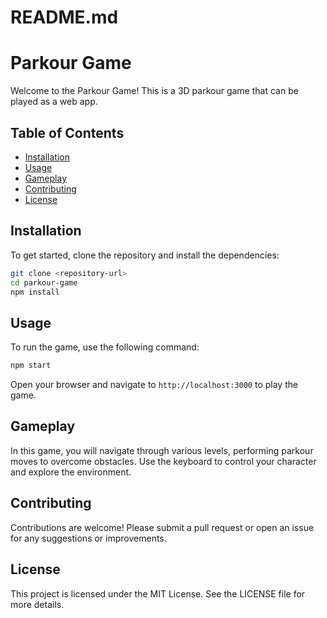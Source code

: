 # README.md

# Parkour Game

Welcome to the Parkour Game! This is a 3D parkour game that can be played as a web app. 

## Table of Contents
- [Installation](#installation)
- [Usage](#usage)
- [Gameplay](#gameplay)
- [Contributing](#contributing)
- [License](#license)

## Installation

To get started, clone the repository and install the dependencies:

```bash
git clone <repository-url>
cd parkour-game
npm install
```

## Usage

To run the game, use the following command:

```bash
npm start
```

Open your browser and navigate to `http://localhost:3000` to play the game.

## Gameplay

In this game, you will navigate through various levels, performing parkour moves to overcome obstacles. Use the keyboard to control your character and explore the environment.

## Contributing

Contributions are welcome! Please submit a pull request or open an issue for any suggestions or improvements.

## License

This project is licensed under the MIT License. See the LICENSE file for more details.